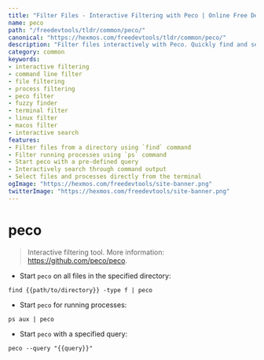 ```yaml
---
title: "Filter Files - Interactive Filtering with Peco | Online Free DevTools by Hexmos"
name: peco
path: "/freedevtools/tldr/common/peco/"
canonical: "https://hexmos.com/freedevtools/tldr/common/peco/"
description: "Filter files interactively with Peco. Quickly find and select files and processes using command-line filtering. Free online tool, no registration required."
category: common
keywords:
- interactive filtering
- command line filter
- file filtering
- process filtering
- peco filter
- fuzzy finder
- terminal filter
- linux filter
- macos filter
- interactive search
features:
- Filter files from a directory using `find` command
- Filter running processes using `ps` command
- Start peco with a pre-defined query
- Interactively search through command output
- Select files and processes directly from the terminal
ogImage: "https://hexmos.com/freedevtools/site-banner.png"
twitterImage: "https://hexmos.com/freedevtools/site-banner.png"
---
```


# peco

> Interactive filtering tool.
> More information: <https://github.com/peco/peco>.

- Start `peco` on all files in the specified directory:

`find {{path/to/directory}} -type f | peco`

- Start `peco` for running processes:

`ps aux | peco`

- Start `peco` with a specified query:

`peco --query "{{query}}"`
